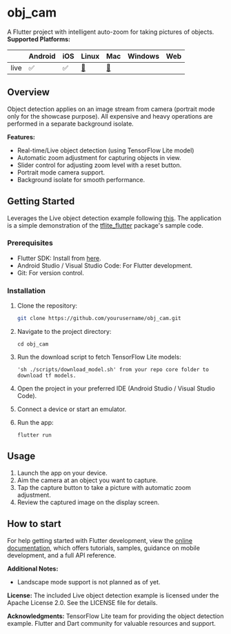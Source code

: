 # obj_cam

A Flutter project with intelligent auto-zoom for taking pictures of objects.
**Supported Platforms:**

|      | Android | iOS | Linux | Mac | Windows | Web |
|------|---------|-----|-------|-----|---------|-----|
| live | ✅       | ✅   |   [🚧](https://github.com/flutter/flutter/issues/41710)   |  [🚧](https://github.com/flutter/flutter/issues/41708)  |         |     |

## Overview

Object detection applies on an image stream from camera (portrait mode only for the showcase purpose).
All expensive and heavy operations are performed in a separate background isolate.

**Features:**

* Real-time/Live object detection (using TensorFlow Lite model)
* Automatic zoom adjustment for capturing objects in view.
* Slider control for adjusting zoom level with a reset button.
* Portrait mode camera support.
* Background isolate for smooth performance.

## Getting Started

Leverages the Live object detection example following [this](https://www.tensorflow.org/lite/examples/object_detection/overview).
The application is a simple demonstration of the [tflite_flutter](https://pub.dev/packages/tflite_flutter) package's sample code.

### Prerequisites

- Flutter SDK: Install from [here](https://flutter.dev/docs/get-started/install).
- Android Studio / Visual Studio Code: For Flutter development.
- Git: For version control.

### Installation

1. Clone the repository:

   ```bash
   git clone https://github.com/yourusername/obj_cam.git
2. Navigate to the project directory:
   ```
   cd obj_cam
3. Run the download script to fetch TensorFlow Lite models:
   ```
   'sh ./scripts/download_model.sh' from your repo core folder to download tf models.
4. Open the project in your preferred IDE (Android Studio / Visual Studio Code). 
5. Connect a device or start an emulator. 
6. Run the app:
   ```
   flutter run

## Usage

1. Launch the app on your device. 
2. Aim the camera at an object you want to capture. 
3. Tap the capture button to take a picture with automatic zoom adjustment. 
4. Review the captured image on the display screen.

## How to start

For help getting started with Flutter development, view the
[online documentation](https://docs.flutter.dev/), which offers tutorials,
samples, guidance on mobile development, and a full API reference.

**Additional Notes:**
* Landscape mode support is not planned as of yet.

**License:**
The included Live object detection example is licensed under the Apache License 2.0. See the LICENSE file for details.

**Acknowledgments:**
TensorFlow Lite team for providing the object detection example.
Flutter and Dart community for valuable resources and support.